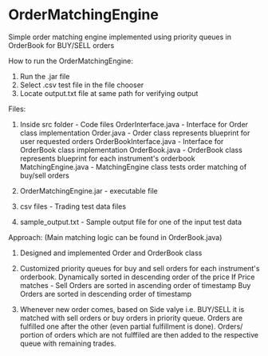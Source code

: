 # OrderMatchingEngine
Simple order matching engine implemented using priority queues in OrderBook for BUY/SELL orders

How to run the OrderMatchingEngine:
1. Run the .jar file
2. Select .csv test file in the file chooser
3. Locate output.txt file at same path for verifying output

Files:
1. Inside src folder - Code files
OrderInterface.java - Interface for Order class implementation
Order.java - Order class represents blueprint for user requested orders
OrderBookInterface.java - Interface for OrderBook class implementation
OrderBook.java - OrderBook class represents blueprint for each instrument's orderbook
MatchingEngine.java - MatchingEngine class tests order matching of buy/sell orders

2. OrderMatchingEngine.jar - executable file
3. csv files - Trading test data files
4. sample_output.txt - Sample output file for one of the input test data


Approach: (Main matching logic can be found in OrderBook.java)
1. Designed and implemented Order and OrderBook class

2. Customized priority queues for buy and sell orders for each instrument's orderbook.
   Dynamically sorted in descending order of the price 
   If Price matches - 
   Sell Orders are sorted in ascending order of timestamp
   Buy Orders are sorted in descending order of timestamp
   
3. Whenever new order comes, based on Side valye i.e. BUY/SELL it is matched with 
   sell orders or buy orders in priority queue.
   Orders are fulfilled one after the other (even partial fulfillment is done).
   Orders/ portion of orders which are not fulffiled are then added to the respective queue
   with remaining trades.   
     

